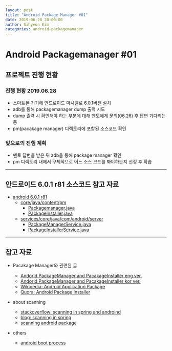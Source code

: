 ```yaml
---
layout: post
title: "Android Package Manager #01"
date: 2019-06-28 20:00:00
author: Sihyeon Kim
categories: android-packagemanager
---
```


# Android Packagemanager #01
## 프로젝트 진행 현황
### 진행 현황 2019.06.28  
- 스마트폰 기기에 안드로이드 마시멜로 6.0.1버전 설치  
- adb를 통해 packagemanager dump 출력 시도  
- dump 출력 시 확인해야 하는 부분에 대해 멘토에게 문의(06.26) 후 답변 기다리는 중  
- pm(pacakage manager) 디렉토리에 포함된 소스코드 확인  
### 앞으로의 진행 계획    
- 멘토 답변을 받은 뒤 adb을 통해 package manager 확인  
- pm 디렉토리 내에서 구체적으로 어느 소스 코드를 봐야하는지 선정 후 확습

---

## 안드로이드 6.0.1 r81 소스코드 참고 자료  
- [android 6.0.1 r81](https://android.googlesource.com/platform/frameworks/base/+/refs/tags/android-6.0.1_r81)  
  - [core/java/content/pm](https://android.googlesource.com/platform/frameworks/base/+/refs/tags/android-6.0.1_r81/core/java/android/content/pm/)  
    - [Packagemanager.java](https://android.googlesource.com/platform/frameworks/base/+/refs/tags/android-6.0.1_r81/core/java/android/content/pm/PackageManager.java)   
    - [Packageinstaller.java](https://android.googlesource.com/platform/frameworks/base/+/refs/tags/android-6.0.1_r81/core/java/android/content/pm/PackageInstaller.java)  
  - [services/core/java/com/android/server](https://android.googlesource.com/platform/frameworks/base/+/refs/tags/android-6.0.1_r81/services/core/java/com/android/server/pm)  
    - [PackageManagerService.java](https://android.googlesource.com/platform/frameworks/base/+/refs/tags/android-6.0.1_r81/services/core/java/com/android/server/pm/PackageManagerService.java)  
    - [PackageInstallerService.java](https://android.googlesource.com/platform/frameworks/base/+/refs/tags/android-6.0.1_r81/services/core/java/com/android/server/pm/PackageInstallerService.java)  

---

## 참고 자료 

- Pacakage Manager와 관련된 글
  - [Andorid PackageManager and PacakageInstaller eng ver.](http://ghostkei.blogspot.com/2015/09/external-post-in-depth-android-package_32.html)
  - [Andorid PackageManager and PacakageInstaller kor ver.](http://kpbird.blogspot.com/2012/10/in-depth-android-package-manager-and.html)
  - [Wikipedia: Android Application Package](https://en.wikipedia.org/wiki/Android_application_package)
  - [Quora: Android Package Installer](https://www.quora.com/What-is-an-Android-package-installer)

- about scanning  
  - [stackoverflow: scanning in spring and androind ](https://stackoverflow.com/questions/11421085/implementing-spring-like-package-scanning-in-android)
  - [blog: scanning in spring](https://hamait.tistory.com/322)
  - [scanning android package](https://www.opswat.com/blog/scanning-android-package-files-apks-metadefender-cloud)

- others  
  - [android boot process](https://hackernoon.com/the-android-boot-process-2ce4c498615b)
